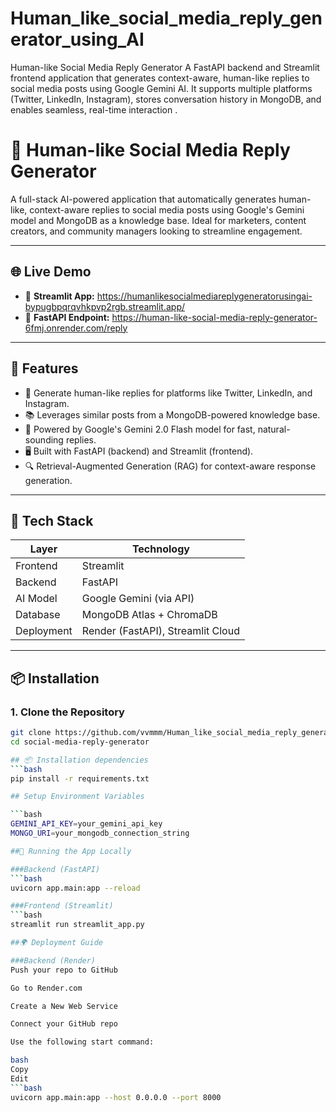 # Human_like_social_media_reply_generator_using_AI
Human-like Social Media Reply Generator  A FastAPI backend and Streamlit frontend application that generates context-aware, human-like replies to social media posts using Google Gemini AI. It supports multiple platforms (Twitter, LinkedIn, Instagram), stores conversation history in MongoDB, and enables seamless, real-time interaction .

# 🤖 Human-like Social Media Reply Generator

A full-stack AI-powered application that automatically generates human-like, context-aware replies to social media posts using Google's Gemini model and MongoDB as a knowledge base. Ideal for marketers, content creators, and community managers looking to streamline engagement.

---

## 🌐 Live Demo

- 🔗 **Streamlit App:** https://humanlikesocialmediareplygeneratorusingai-bypugbpqrqvhkpvp2rgb.streamlit.app/
- 🔗 **FastAPI Endpoint:** https://human-like-social-media-reply-generator-6fmj.onrender.com/reply

---

## 🚀 Features

- 💬 Generate human-like replies for platforms like Twitter, LinkedIn, and Instagram.
- 📚 Leverages similar posts from a MongoDB-powered knowledge base.
- 🧠 Powered by Google's Gemini 2.0 Flash model for fast, natural-sounding replies.
- 🖥️ Built with FastAPI (backend) and Streamlit (frontend).
- 🔍 Retrieval-Augmented Generation (RAG) for context-aware response generation.

---

## 🧱 Tech Stack

| Layer       | Technology               |
|-------------|--------------------------|
| Frontend    | Streamlit                |
| Backend     | FastAPI                  |
| AI Model    | Google Gemini (via API)  |
| Database    | MongoDB Atlas + ChromaDB |
| Deployment  | Render (FastAPI), Streamlit Cloud |

---

## 📦 Installation

### 1. Clone the Repository

```bash
git clone https://github.com/vvmmm/Human_like_social_media_reply_generator_using_AI.git
cd social-media-reply-generator

## 📦 Installation dependencies
```bash
pip install -r requirements.txt

## Setup Environment Variables

```bash
GEMINI_API_KEY=your_gemini_api_key
MONGO_URI=your_mongodb_connection_string

##🚀 Running the App Locally

###Backend (FastAPI)
```bash
uvicorn app.main:app --reload

###Frontend (Streamlit)
```bash
streamlit run streamlit_app.py

##🌍 Deployment Guide

###Backend (Render)
Push your repo to GitHub

Go to Render.com

Create a New Web Service

Connect your GitHub repo

Use the following start command:

bash
Copy
Edit
```bash
uvicorn app.main:app --host 0.0.0.0 --port 8000
